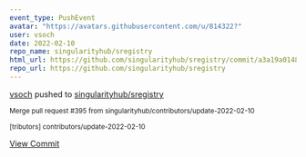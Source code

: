 ```yaml
---
event_type: PushEvent
avatar: "https://avatars.githubusercontent.com/u/814322?"
user: vsoch
date: 2022-02-10
repo_name: singularityhub/sregistry
html_url: https://github.com/singularityhub/sregistry/commit/a3a19a0148164309df3bf770b23419b8854c34f7
repo_url: https://github.com/singularityhub/sregistry
---
```


<a href='https://github.com/vsoch' target='_blank'>vsoch</a> pushed to <a href='https://github.com/singularityhub/sregistry' target='_blank'>singularityhub/sregistry</a>

<small>Merge pull request #395 from singularityhub/contributors/update-2022-02-10

[tributors] contributors/update-2022-02-10</small>

<a href='https://github.com/singularityhub/sregistry/commit/a3a19a0148164309df3bf770b23419b8854c34f7' target='_blank'>View Commit</a>